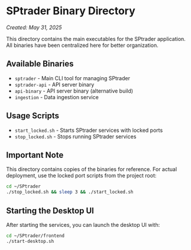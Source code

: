 # SPtrader Binary Directory

*Created: May 31, 2025*

This directory contains the main executables for the SPtrader application. All binaries have been centralized here for better organization.

## Available Binaries

- `sptrader` - Main CLI tool for managing SPtrader
- `sptrader-api` - API server binary
- `api-binary` - API server binary (alternative build)
- `ingestion` - Data ingestion service

## Usage Scripts

- `start_locked.sh` - Starts SPtrader services with locked ports
- `stop_locked.sh` - Stops running SPtrader services

## Important Note

This directory contains copies of the binaries for reference. For actual deployment, use the locked port scripts from the project root:

```bash
cd ~/SPtrader
./stop_locked.sh && sleep 3 && ./start_locked.sh
```

## Starting the Desktop UI

After starting the services, you can launch the desktop UI with:

```bash
cd ~/SPtrader/frontend
./start-desktop.sh
```